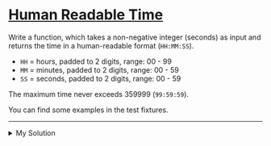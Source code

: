 # [Human Readable Time](https://www.codewars.com/kata/52685f7382004e774f0001f7)

Write a function, which takes a non-negative integer (seconds) as input and returns the time in a human-readable format (`HH:MM:SS`).

- `HH` = hours, padded to 2 digits, range: 00 - 99
- `MM` = minutes, padded to 2 digits, range: 00 - 59
- `SS` = seconds, padded to 2 digits, range: 00 - 59

The maximum time never exceeds 359999 (`99:59:59`).

You can find some examples in the test fixtures.

---

<details><summary>My Solution</summary>

```js
function humanReadable(seconds) {
  let hour = Math.floor(seconds / 3600)
    .toString()
    .padStart(2, '0')
  let min = Math.floor((seconds % 3600) / 60)
    .toString()
    .padStart(2, '0')
  let sec = (seconds - 3600 * hour - min * 60).toString().padStart(2, '0')

  return `${hour}:${min}:${sec}`
}
```

</details>
